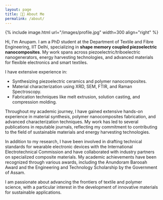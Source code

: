 ```yaml
---
layout: page
title: 👨‍🔬 About Me
permalink: /about/
---
```


{% include image.html url="/images/profile.jpg"  width=300 align="right" %}


Hi, I'm Anupam. I am a PhD student at the Department of Textile and Fibre Engineering, IIT Delhi, specializing in **shape memory coupled piezoelectric nanocomposites**. My work spans across piezoelectric/triboelectric nanogenerators, energy harvesting technologies, and advanced materials for flexible electronics and smart textiles.

I have extensive experience in:
- Synthesizing piezoelectric ceramics and polymer nanocomposites.
- Material characterization using XRD, SEM, FTIR, and Raman Spectroscopy.
- Fabrication techniques like melt extrusion, solution casting, and compression molding.

Throughout my academic journey, I have gained extensive hands-on experience in material synthesis, polymer nanocomposites fabrication, and advanced characterization techniques. My work has led to several publications in reputable journals, reflecting my commitment to contributing to the field of sustainable materials and energy harvesting technologies.

In addition to my research, I have been involved in drafting technical standards for wearable electronic devices with the International Electrotechnical Commission and have collaborated with industry partners on specialized composite materials. My academic achievements have been recognized through various awards, including the Anundoram Barooah Award and the Engineering and Technology Scholarship by the Government of Assam.

I am passionate about advancing the frontiers of textile and polymer science, with a particular interest in the development of innovative materials for sustainable applications.

